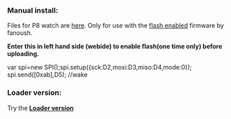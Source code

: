 ### Manual install:

Files for P8 watch are [here](https://github.com/enaon/eucWatch/tree/main/P8/apps).  Only for use with the [flash enabled](https://github.com/fanoush/ds-d6/blob/master/espruino/DFU/P8/espruino_2v07.60_p8_SDK11_SD20_SPIFLASH.zip
) firmware by fanoush. 

**Enter this in left hand side (webide) to enable flash(one time only) before uploading.** 

var spi=new SPI();spi.setup({sck:D2,mosi:D3,miso:D4,mode:0}); spi.send([0xab],D5);  //wake

### Loader version:

Try the [**Loader version**](https://enaon.github.io/eucWatch/P8.html)
